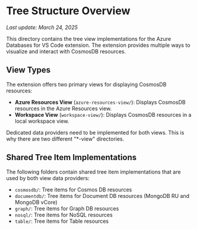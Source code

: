 # Tree Structure Overview

_Last update: March 24, 2025_

This directory contains the tree view implementations for the Azure Databases for VS Code extension. The extension provides multiple ways to visualize and interact with CosmosDB resources.

## View Types

The extension offers two primary views for displaying CosmosDB resources:

- **Azure Resources View** (`azure-resources-view/`): Displays CosmosDB resources in the Azure Resources view.
- **Workspace View** (`workspace-view/`): Displays CosmosDB resources in a local workspace view.

Dedicated data providers need to be implemented for both views. This is why there are two different "\*-view" directories.

## Shared Tree Item Implementations

The following folders contain shared tree item implementations that are used by both view data providers:

- `cosmosdb/`: Tree items for Cosmos DB resources
- `documentdb/`: Tree items for Document DB resources (MongoDB RU and MongoDB vCore)
- `graph/`: Tree items for Graph DB resources
- `nosql/`: Tree items for NoSQL resources
- `table/`: Tree items for Table resources
